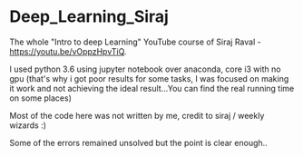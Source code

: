 # Deep_Learning_Siraj
The whole "Intro to deep Learning" YouTube course of Siraj Raval - https://youtu.be/vOppzHpvTiQ.

I used python 3.6 using jupyter notebook over anaconda, core i3 with no gpu (that's why i got poor results for some tasks, I was focused on making it work and not achieving the ideal result...You can find the real running time on some places)

Most of the code here was not written by me, credit to siraj / weekly wizards :)

Some of the errors remained unsolved but the point is clear enough..
